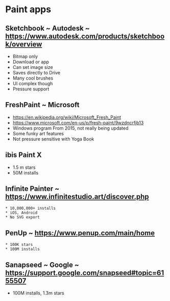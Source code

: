 # Paint apps

## Sketchbook ~ Autodesk ~ https://www.autodesk.com/products/sketchbook/overview

* Bitmap only
* Download or app
* Can set image size
* Saves directly to Drive
* Many cool brushes
* UI complex though
* Pressure support

## FreshPaint ~ Microsoft

* https://en.wikipedia.org/wiki/Microsoft_Fresh_Paint
* https://www.microsoft.com/en-us/p/fresh-paint/9wzdncrfjb13
* Windows program From 2015, not really being updated
* Some funky art features
* Not pressure sensitive with Yoga Book

## ibis Paint X
* 1.5 m stars
* 50M installs

## Infinite Painter ~ https://www.infinitestudio.art/discover.php
	* 10,000,000+ installs
	* iOS, Android
	* No SVG export


## PenUp ~ https://www.penup.com/main/home
	* 100K stars
	* 100M installs


## Sanapseed ~ Google ~ https://support.google.com/snapseed#topic=6155507

* 100M installs, 1.3m stars
